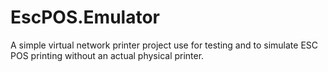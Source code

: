 # EscPOS.Emulator
A simple virtual network printer project use for testing and to simulate ESC POS printing without an actual physical printer.
